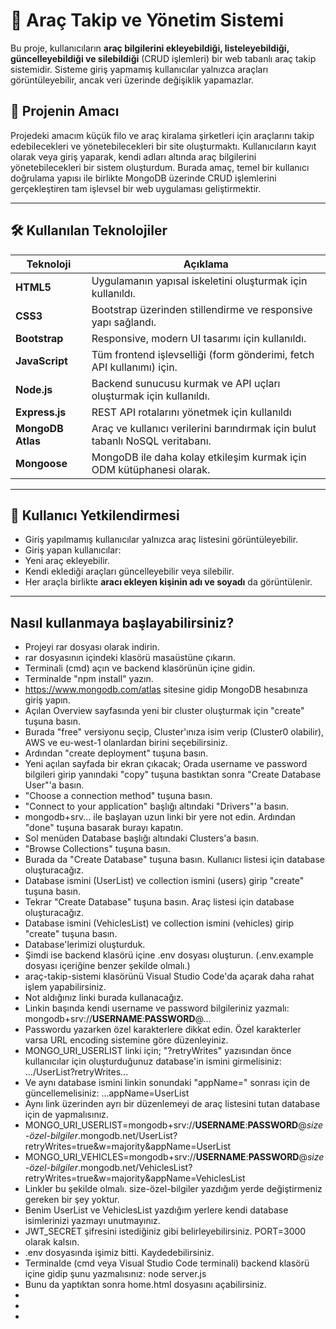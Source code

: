 # 🚗 Araç Takip ve Yönetim Sistemi

Bu proje, kullanıcıların **araç bilgilerini ekleyebildiği, listeleyebildiği, güncelleyebildiği ve silebildiği** (CRUD işlemleri) bir web tabanlı araç takip sistemidir. Sisteme giriş yapmamış kullanıcılar yalnızca araçları görüntüleyebilir, ancak veri üzerinde değişiklik yapamazlar.

## 🎯 Projenin Amacı
Projedeki amacım küçük filo ve araç kiralama şirketleri için araçlarını takip edebilecekleri ve yönetebilecekleri bir site oluşturmaktı.
Kullanıcıların kayıt olarak veya giriş yaparak, kendi adları altında araç bilgilerini yönetebilecekleri bir sistem oluşturdum. Burada amaç, temel bir kullanıcı doğrulama yapısı ile birlikte MongoDB üzerinde CRUD işlemlerini gerçekleştiren tam işlevsel bir web uygulaması geliştirmektir.

---

## 🛠️ Kullanılan Teknolojiler

| Teknoloji         | Açıklama                                                                      |
|-------------------|-------------------------------------------------------------------------------|
| **HTML5**         | Uygulamanın yapısal iskeletini oluşturmak için kullanıldı.                    |
| **CSS3**          | Bootstrap üzerinden stillendirme ve responsive yapı sağlandı.                 |
| **Bootstrap**     | Responsive, modern UI tasarımı için kullanıldı.                               |
| **JavaScript**    | Tüm frontend işlevselliği (form gönderimi, fetch API kullanımı) için.         |
| **Node.js**       | Backend sunucusu kurmak ve API uçları oluşturmak için kullanıldı.             |
| **Express.js**    | REST API rotalarını yönetmek için kullanıldı                                  |
| **MongoDB Atlas** | Araç ve kullanıcı verilerini barındırmak için bulut tabanlı NoSQL veritabanı. |
| **Mongoose**      | MongoDB ile daha kolay etkileşim kurmak için ODM kütüphanesi olarak.          |

---

## 🔐 Kullanıcı Yetkilendirmesi

- Giriş yapılmamış kullanıcılar yalnızca araç listesini görüntüleyebilir.
- Giriş yapan kullanıcılar:
- Yeni araç ekleyebilir.
- Kendi eklediği araçları güncelleyebilir veya silebilir.
- Her araçla birlikte **aracı ekleyen kişinin adı ve soyadı** da görüntülenir.

---

## Nasıl kullanmaya başlayabilirsiniz?

- Projeyi rar dosyası olarak indirin.
- rar dosyasının içindeki klasörü masaüstüne çıkarın.
- Terminali (cmd) açın ve backend klasörünün içine gidin.
- Terminalde "npm install" yazın.
- https://www.mongodb.com/atlas sitesine gidip MongoDB hesabınıza giriş yapın.
- Açılan Overview sayfasında yeni bir cluster oluşturmak için "create" tuşuna basın.
- Burada "free" versiyonu seçip, Cluster'ınıza isim verip (Cluster0 olabilir), AWS ve eu-west-1 olanlardan birini seçebilirsiniz.
- Ardından "create deployment" tuşuna basın.
- Yeni açılan sayfada bir ekran çıkacak; Orada username ve password bilgileri girip yanındaki "copy" tuşuna bastıktan sonra "Create Database User"'a basın.
- "Choose a connection method" tuşuna basın.
- "Connect to your application" başlığı altındaki "Drivers"'a basın.
- mongodb+srv... ile başlayan uzun linki bir yere not edin. Ardından "done" tuşuna basarak burayı kapatın.
- Sol menüden Database başlığı altındaki Clusters'a basın.
- "Browse Collections" tuşuna basın.
- Burada da "Create Database" tuşuna basın. Kullanıcı listesi için database oluşturacağız.
- Database ismini (UserList) ve collection ismini (users) girip "create" tuşuna basın.
- Tekrar "Create Database" tuşuna basın. Araç listesi için database oluşturacağız.
- Database ismini (VehiclesList) ve collection ismini (vehicles) girip "create" tuşuna basın.
- Database'lerimizi oluşturduk.
- Şimdi ise backend klasörü içine .env dosyası oluşturun. (.env.example dosyası içeriğine benzer şekilde olmalı.)
- araç-takip-sistemi klasörünü Visual Studio Code'da açarak daha rahat işlem yapabilirsiniz.
- Not aldığınız linki burada kullanacağız.
- Linkin başında kendi username ve password bilgileriniz yazmalı: mongodb+srv://**USERNAME**:**PASSWORD**@...
- Passwordu yazarken özel karakterlere dikkat edin. Özel karakterler varsa URL encoding sistemine göre düzenleyiniz.
- MONGO_URI_USERLIST linki için; "?retryWrites" yazısından önce kullanıcılar için oluşturduğunuz database'in ismini girmelisiniz: .../UserList?retryWrites...
- Ve aynı database ismini linkin sonundaki "appName=" sonrası için de güncellemelisiniz: ...appName=UserList
- Aynı link üzerinden ayrı bir düzenlemeyi de araç listesini tutan database için de yapmalısınız.
- MONGO_URI_USERLIST=mongodb+srv://**USERNAME**:**PASSWORD**@*size-özel-bilgiler*.mongodb.net/UserList?retryWrites=true&w=majority&appName=UserList
- MONGO_URI_VEHICLES=mongodb+srv://**USERNAME**:**PASSWORD**@*size-özel-bilgiler*.mongodb.net/VehiclesList?retryWrites=true&w=majority&appName=VehiclesList
- Linkler bu şekilde olmalı. size-özel-bilgiler yazdığım yerde değiştirmeniz gereken bir şey yoktur.
- Benim UserList ve VehiclesList yazdığım yerlere kendi database isimlerinizi yazmayı unutmayınız.
- JWT_SECRET şifresini istediğiniz gibi belirleyebilirsiniz. PORT=3000 olarak kalsın.
- .env dosyasında işimiz bitti. Kaydedebilirsiniz.
- Terminalde (cmd veya Visual Studio Code terminali) backend klasörü içine gidip şunu yazmalısınız: node server.js
- Bunu da yaptıktan sonra home.html dosyasını açabilirsiniz.
- 
- 
- 
